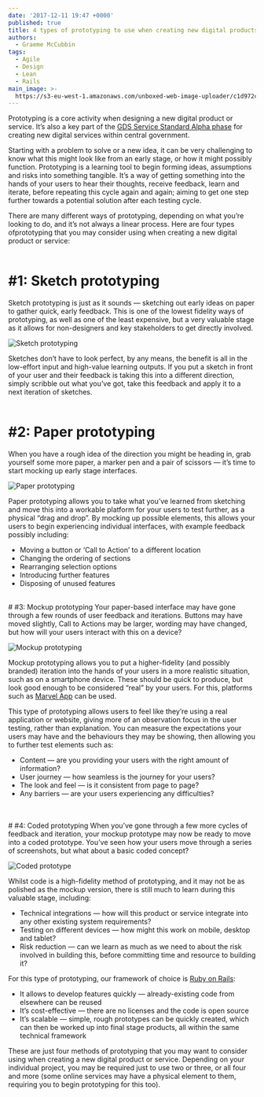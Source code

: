 ```yaml
---
date: '2017-12-11 19:47 +0000'
published: true
title: 4 types of prototyping to use when creating new digital products and services
authors:
  - Graeme McCubbin
tags:
  - Agile
  - Design
  - Lean
  - Rails
main_image: >-
  https://s3-eu-west-1.amazonaws.com/unboxed-web-image-uploader/c1d972c69bc550453fa1c90c8847569d.png
---
```

Prototyping is a core activity when designing a new digital product or service. It’s also a key part of the [GDS Service Standard Alpha phase](https://www.gov.uk/service-manual/agile-delivery/how-the-alpha-phase-works) for creating new digital services within central government.<br/>

Starting with a problem to solve or a new idea, it can be very challenging to know what this might look like from an early stage, or how it might possibly function. Prototyping is a learning tool to begin forming ideas, assumptions and risks into something tangible. It’s a way of getting something into the hands of your users to hear their thoughts, receive feedback, learn and iterate, before repeating this cycle again and again; aiming to get one step further towards a potential solution after each testing cycle.<br/>

There are many different ways of prototyping, depending on what you’re looking to do, and it’s not always a linear process. Here are four types ofprototyping that you may consider using when creating a new digital product or service:<br/>
<br/>

# #1: Sketch prototyping
Sketch prototyping is just as it sounds — sketching out early ideas on paper to gather quick, early feedback. This is one of the lowest fidelity ways of prototyping, as well as one of the least expensive, but a very valuable stage as it allows for non-designers and key stakeholders to get directly involved.<br/>

![Sketch prototyping](https://s3-eu-west-1.amazonaws.com/unboxed-web-image-uploader/189ddc87cb9be51e335a9971130774f4.png)

Sketches don’t have to look perfect, by any means, the benefit is all in the low-effort input and high-value learning outputs. If you put a sketch in front of your user and their feedback is taking this into a different direction, simply scribble out what you’ve got, take this feedback and apply it to a next iteration of sketches.<br/>
<br/>

# #2: Paper prototyping
When you have a rough idea of the direction you might be heading in, grab yourself some more paper, a marker pen and a pair of scissors — it’s time to start mocking up early stage interfaces.<br/>

![Paper prototyping](https://s3-eu-west-1.amazonaws.com/unboxed-web-image-uploader/c2de940c88e5db79e3cbb6a97f0fe3df.png)

Paper prototyping allows you to take what you’ve learned from sketching and move this into a workable platform for your users to test further, as a physical “drag and drop”. By mocking up possible elements, this allows your users to begin experiencing individual interfaces, with example feedback possibly including:<br/>

- Moving a button or ‘Call to Action’ to a different location
- Changing the ordering of sections
- Rearranging selection options
- Introducing further features
- Disposing of unused features


<br/>
# #3: Mockup prototyping
Your paper-based interface may have gone through a few rounds of user feedback and iterations. Buttons may have moved slightly, Call to Actions may be larger, wording may have changed, but how will your users interact with this on a device?<br/>

![Mockup prototyping](https://s3-eu-west-1.amazonaws.com/unboxed-web-image-uploader/53ce33475e6a6d8ae92c06617e16cc56.png)

Mockup prototyping allows you to put a higher-fidelity (and possibly branded) iteration into the hands of your users in a more realistic situation, such as on a smartphone device. These should be quick to produce, but look good enough to be considered “real” by your users. For this, platforms such as [Marvel App](https://marvelapp.com/) can be used.<br/>

This type of prototyping allows users to feel like they’re using a real application or website, giving more of an observation focus in the user testing, rather than explanation. You can measure the expectations your users may have and the behaviours they may be showing, then allowing you to further test elements such as:<br/>

- Content — are you providing your users with the right amount of information?
- User journey — how seamless is the journey for your users?
- The look and feel — is it consistent from page to page?
- Any barriers — are your users experiencing any difficulties?
<br/>

<br/>
# #4: Coded prototyping
When you’ve gone through a few more cycles of feedback and iteration, your mockup prototype may now be ready to move into a coded prototype. You’ve seen how your users move through a series of screenshots, but what about a basic coded concept?<br/>

![Coded prototype](https://s3-eu-west-1.amazonaws.com/unboxed-web-image-uploader/06ec4ffcff86c41ffa3e5d564ed636a5.png)

Whilst code is a high-fidelity method of prototyping, and it may not be as polished as the mockup version, there is still much to learn during this valuable stage, including:<br/>

- Technical integrations — how will this product or service integrate into any other existing system requirements?
- Testing on different devices — how might this work on mobile, desktop and tablet?
- Risk reduction — can we learn as much as we need to about the risk involved in building this, before committing time and resource to building it?

For this type of prototyping, our framework of choice is [Ruby on Rails](http://rubyonrails.org/):<br/> 

- It allows to develop features quickly — already-existing code from elsewhere can be reused
- It’s cost-effective  — there are no licenses and the code is open source
- It’s scalable  — simple, rough prototypes can be quickly created, which can then be worked up into final stage products, all within the same technical framework

These are just four methods of prototyping that you may want to consider using when creating a new digital product or service. Depending on your individual project, you may be required just to use two or three, or all four and more (some online services may have a physical element to them, requiring you to begin prototyping for this too).
